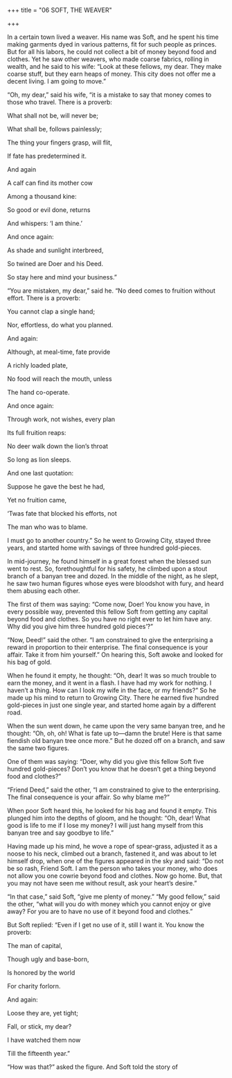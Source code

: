 +++
title = "06 SOFT, THE WEAVER"

+++

In a certain town lived a weaver. His name was Soft, and he spent his time making garments dyed in various patterns, fit for such people as princes. But for all his labors, he could not collect a bit of money beyond food and clothes. Yet he saw other weavers, who made coarse fabrics, rolling in wealth, and he said to his wife: “Look at these fellows, my dear. They make coarse stuff, but they earn heaps of money. This city does not offer me a decent living. I am going to move.”

“Oh, my dear,” said his wife, “it is a mistake to say that money comes to those who travel. There is a proverb:

What shall not be, will never be;

What shall be, follows painlessly;

The thing your fingers grasp, will flit,

If fate has predetermined it.

And again

A calf can find its mother cow

Among a thousand kine:

So good or evil done, returns

And whispers: ‘I am thine.’

And once again:

As shade and sunlight interbreed,

So twined are Doer and his Deed.

So stay here and mind your business.”

“You are mistaken, my dear,” said he. “No deed comes to fruition without effort. There is a proverb:

You cannot clap a single hand;

Nor, effortless, do what you planned.

And again:

Although, at meal-time, fate provide

A richly loaded plate,

No food will reach the mouth, unless

The hand co-operate.

And once again:

Through work, not wishes, every plan

Its full fruition reaps:

No deer walk down the lion’s throat

So long as lion sleeps.

And one last quotation:

Suppose he gave the best he had,

Yet no fruition came,

‘Twas fate that blocked his efforts, not

The man who was to blame.

I must go to another country.” So he went to Growing City, stayed three years, and started home with savings of three hundred gold-pieces.

In mid-journey, he found himself in a great forest when the blessed sun went to rest. So, forethoughtful for his safety, he climbed upon a stout branch of a banyan tree and dozed. In the middle of the night, as he slept, he saw two human figures whose eyes were bloodshot with fury, and heard them abusing each other.

The first of them was saying: “Come now, Doer\! You know you have, in every possible way, prevented this fellow Soft from getting any capital beyond food and clothes. So you have no right ever to let him have any. Why did you give him three hundred gold pieces’?”

“Now, Deed\!” said the other. “I am constrained to give the enterprising a reward in proportion to their enterprise. The final consequence is your affair. Take it from him yourself.” On hearing this, Soft awoke and looked for his bag of gold.

When he found it empty, he thought: “Oh, dear\! It was so much trouble to earn the money, and it went in a flash. I have had my work for nothing. I haven’t a thing. How can I look my wife in the face, or my friends?” So he made up his mind to return to Growing City. There he earned five hundred gold-pieces in just one single year, and started home again by a different road.

When the sun went down, he came upon the very same banyan tree, and he thought: “Oh, oh, oh\! What is fate up to—damn the brute\! Here is that same fiendish old banyan tree once more.” But he dozed off on a branch, and saw the same two figures.

One of them was saying: “Doer, why did you give this fellow Soft five hundred gold-pieces? Don’t you know that he doesn’t get a thing beyond food and clothes?”

“Friend Deed,” said the other, “I am constrained to give to the enterprising. The final consequence is your affair. So why blame me?”

When poor Soft heard this, he looked for his bag and found it empty. This plunged him into the depths of gloom, and he thought: “Oh, dear\! What good is life to me if I lose my money? I will just hang myself from this banyan tree and say goodbye to life.”

Having made up his mind, he wove a rope of spear-grass, adjusted it as a noose to his neck, climbed out a branch, fastened it, and was about to let himself drop, when one of the figures appeared in the sky and said: “Do not be so rash, Friend Soft. I am the person who takes your money, who does not allow you one cowrie beyond food and clothes. Now go home. But, that you may not have seen me without result, ask your heart’s desire.”

“In that case,” said Soft, “give me plenty of money.” “My good fellow,” said the other, “what will you do with money which you cannot enjoy or give away? For you are to have no use of it beyond food and clothes.”

But Soft replied: “Even if I get no use of it, still I want it. You know the proverb:

The man of capital,

Though ugly and base-born,

Is honored by the world

For charity forlorn.

And again:

Loose they are, yet tight;

Fall, or stick, my dear?

I have watched them now

Till the fifteenth year.”

“How was that?” asked the figure. And Soft told the story of
